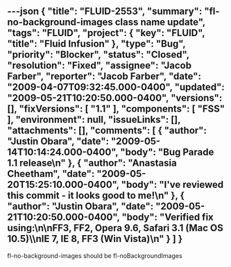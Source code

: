 ---json
{
  "title": "FLUID-2553",
  "summary": "fl-no-background-images class name update",
  "tags": "FLUID",
  "project": {
    "key": "FLUID",
    "title": "Fluid Infusion"
  },
  "type": "Bug",
  "priority": "Blocker",
  "status": "Closed",
  "resolution": "Fixed",
  "assignee": "Jacob Farber",
  "reporter": "Jacob Farber",
  "date": "2009-04-07T09:32:45.000-0400",
  "updated": "2009-05-21T10:20:50.000-0400",
  "versions": [],
  "fixVersions": [
    "1.1"
  ],
  "components": [
    "FSS"
  ],
  "environment": null,
  "issueLinks": [],
  "attachments": [],
  "comments": [
    {
      "author": "Justin Obara",
      "date": "2009-05-14T10:14:24.000-0400",
      "body": "Bug Parade 1.1 release\n"
    },
    {
      "author": "Anastasia Cheetham",
      "date": "2009-05-20T15:25:10.000-0400",
      "body": "I've reviewed this commit - it looks good to me!\n"
    },
    {
      "author": "Justin Obara",
      "date": "2009-05-21T10:20:50.000-0400",
      "body": "Verified fix using:\n\nFF3, FF2, Opera 9.6, Safari 3.1 (Mac OS 10.5)\\\nIE 7, IE 8, FF3 (Win Vista)\n"
    }
  ]
}
---
fl-no-background-images should be fl-noBackgroundImages&#x20;

        
